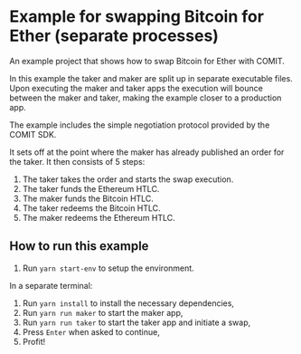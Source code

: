 # Example for swapping Bitcoin for Ether (separate processes)

An example project that shows how to swap Bitcoin for Ether with COMIT.

In this example the taker and maker are split up in separate executable files.
Upon executing the maker and taker apps the execution will bounce between the maker and taker, making the example closer to a production app.

The example includes the simple negotiation protocol provided by the COMIT SDK.

It sets off at the point where the maker has already published an order for the taker.
It then consists of 5 steps:
1. The taker takes the order and starts the swap execution.
2. The taker funds the Ethereum HTLC.
3. The maker funds the Bitcoin HTLC.
4. The taker redeems the Bitcoin HTLC.
5. The maker redeems the Ethereum HTLC.

## How to run this example

1. Run `yarn start-env` to setup the environment.

In a separate terminal:

1. Run `yarn install` to install the necessary dependencies,
2. Run `yarn run maker` to start the maker app,
3. Run `yarn run taker` to start the taker app and initiate a swap,
4. Press `Enter` when asked to continue,
5. Profit!

